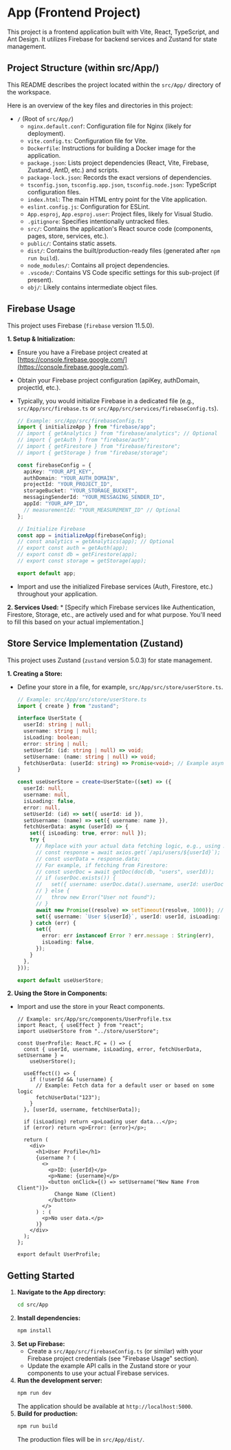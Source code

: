 # App (Frontend Project)

This project is a frontend application built with Vite, React, TypeScript, and Ant Design. It utilizes Firebase for backend services and Zustand for state management.

## Project Structure (within src/App/)

This README describes the project located within the `src/App/` directory of the workspace.

Here is an overview of the key files and directories in this project:

- `/` (Root of `src/App/`)
  - `nginx.default.conf`: Configuration file for Nginx (likely for deployment).
  - `vite.config.ts`: Configuration file for Vite.
  - `Dockerfile`: Instructions for building a Docker image for the application.
  - `package.json`: Lists project dependencies (React, Vite, Firebase, Zustand, AntD, etc.) and scripts.
  - `package-lock.json`: Records the exact versions of dependencies.
  - `tsconfig.json`, `tsconfig.app.json`, `tsconfig.node.json`: TypeScript configuration files.
  - `index.html`: The main HTML entry point for the Vite application.
  - `eslint.config.js`: Configuration for ESLint.
  - `App.esproj`, `App.esproj.user`: Project files, likely for Visual Studio.
  - `.gitignore`: Specifies intentionally untracked files.
  - `src/`: Contains the application's React source code (components, pages, store, services, etc.).
  - `public/`: Contains static assets.
  - `dist/`: Contains the built/production-ready files (generated after `npm run build`).
  - `node_modules/`: Contains all project dependencies.
  - `.vscode/`: Contains VS Code specific settings for this sub-project (if present).
  - `obj/`: Likely contains intermediate object files.

## Firebase Usage

This project uses Firebase (`firebase` version 11.5.0).

**1. Setup & Initialization:**

- Ensure you have a Firebase project created at [https://console.firebase.google.com/](https://console.firebase.google.com/).
- Obtain your Firebase project configuration (apiKey, authDomain, projectId, etc.).
- Typically, you would initialize Firebase in a dedicated file (e.g., `src/App/src/firebase.ts` or `src/App/src/services/firebaseConfig.ts`).

  ```typescript
  // Example: src/App/src/firebaseConfig.ts
  import { initializeApp } from "firebase/app";
  // import { getAnalytics } from "firebase/analytics"; // Optional
  // import { getAuth } from "firebase/auth";
  // import { getFirestore } from "firebase/firestore";
  // import { getStorage } from "firebase/storage";

  const firebaseConfig = {
    apiKey: "YOUR_API_KEY",
    authDomain: "YOUR_AUTH_DOMAIN",
    projectId: "YOUR_PROJECT_ID",
    storageBucket: "YOUR_STORAGE_BUCKET",
    messagingSenderId: "YOUR_MESSAGING_SENDER_ID",
    appId: "YOUR_APP_ID",
    // measurementId: "YOUR_MEASUREMENT_ID" // Optional
  };

  // Initialize Firebase
  const app = initializeApp(firebaseConfig);
  // const analytics = getAnalytics(app); // Optional
  // export const auth = getAuth(app);
  // export const db = getFirestore(app);
  // export const storage = getStorage(app);

  export default app;
  ```

- Import and use the initialized Firebase services (Auth, Firestore, etc.) throughout your application.

**2. Services Used:** \* [Specify which Firebase services like Authentication, Firestore, Storage, etc., are actively used and for what purpose. You'll need to fill this based on your actual implementation.]

## Store Service Implementation (Zustand)

This project uses Zustand (`zustand` version 5.0.3) for state management.

**1. Creating a Store:**

- Define your store in a file, for example, `src/App/src/store/userStore.ts`.

  ```typescript
  // Example: src/App/src/store/userStore.ts
  import { create } from "zustand";

  interface UserState {
    userId: string | null;
    username: string | null;
    isLoading: boolean;
    error: string | null;
    setUserId: (id: string | null) => void;
    setUsername: (name: string | null) => void;
    fetchUserData: (userId: string) => Promise<void>; // Example async action
  }

  const useUserStore = create<UserState>((set) => ({
    userId: null,
    username: null,
    isLoading: false,
    error: null,
    setUserId: (id) => set({ userId: id }),
    setUsername: (name) => set({ username: name }),
    fetchUserData: async (userId) => {
      set({ isLoading: true, error: null });
      try {
        // Replace with your actual data fetching logic, e.g., using Axios and Firebase
        // const response = await axios.get(`/api/users/${userId}`);
        // const userData = response.data;
        // For example, if fetching from Firestore:
        // const userDoc = await getDoc(doc(db, "users", userId));
        // if (userDoc.exists()) {
        //   set({ username: userDoc.data().username, userId: userDoc.id, isLoading: false });
        // } else {
        //   throw new Error("User not found");
        // }
        await new Promise((resolve) => setTimeout(resolve, 1000)); // Simulate API call
        set({ username: `User ${userId}`, userId: userId, isLoading: false });
      } catch (err) {
        set({
          error: err instanceof Error ? err.message : String(err),
          isLoading: false,
        });
      }
    },
  }));

  export default useUserStore;
  ```

**2. Using the Store in Components:**

- Import and use the store in your React components.

  ```tsx
  // Example: src/App/src/components/UserProfile.tsx
  import React, { useEffect } from "react";
  import useUserStore from "../store/userStore";

  const UserProfile: React.FC = () => {
    const { userId, username, isLoading, error, fetchUserData, setUsername } =
      useUserStore();

    useEffect(() => {
      if (!userId && !username) {
        // Example: Fetch data for a default user or based on some logic
        fetchUserData("123");
      }
    }, [userId, username, fetchUserData]);

    if (isLoading) return <p>Loading user data...</p>;
    if (error) return <p>Error: {error}</p>;

    return (
      <div>
        <h1>User Profile</h1>
        {username ? (
          <>
            <p>ID: {userId}</p>
            <p>Name: {username}</p>
            <button onClick={() => setUsername("New Name From Client")}>
              Change Name (Client)
            </button>
          </>
        ) : (
          <p>No user data.</p>
        )}
      </div>
    );
  };

  export default UserProfile;
  ```

## Getting Started

1.  **Navigate to the App directory:**
    ```bash
    cd src/App
    ```
2.  **Install dependencies:**
    ```bash
    npm install
    ```
3.  **Set up Firebase:**
    - Create a `src/App/src/firebaseConfig.ts` (or similar) with your Firebase project credentials (see "Firebase Usage" section).
    - Update the example API calls in the Zustand store or your components to use your actual Firebase services.
4.  **Run the development server:**
    ```bash
    npm run dev
    ```
    The application should be available at `http://localhost:5000`.
5.  **Build for production:**
    ```bash
    npm run build
    ```
    The production files will be in `src/App/dist/`.
